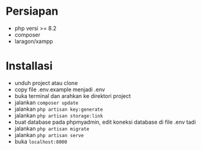 # Persiapan
- php versi >= 8.2
- composer
- laragon/xampp

# Installasi
- unduh project atau clone
- copy file .env.example menjadi .env
- buka terminal dan arahkan ke direktori project
- jalankan <code>composer update</code>
- jalankan <code>php artisan key:generate</code>
- jalankan <code>php artisan storage:link</code>
- buat database pada phpmyadmin, edit koneksi database di file .env tadi
- jalankan <code>php artisan migrate</code>
- jalankan <code>php artisan serve</code>
- buka <code>localhost:8000</code>
